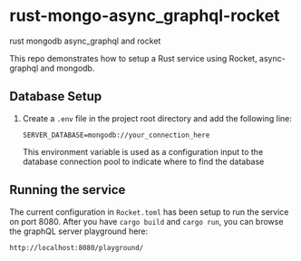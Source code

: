 # rust-mongo-async_graphql-rocket
rust mongodb async_graphql and rocket

This repo demonstrates how to setup a Rust service using Rocket, async-graphql and mongodb. 

## Database Setup

1.  Create a `.env` file in the project root directory and add the following line:

    ```SERVER_DATABASE=mongodb://your_connection_here```

    This environment variable is used as a configuration input to the database connection pool to indicate where to find the database

## Running the service

The current configuration in `Rocket.toml` has been setup to run the service on port 8080. After you have `cargo build` and `cargo run`, you can browse the graphQL server playground here:

```
http://localhost:8080/playground/
```
